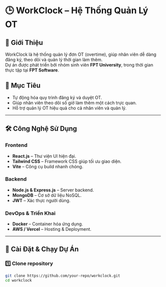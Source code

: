 # 🕒 WorkClock – Hệ Thống Quản Lý OT

## 📌 Giới Thiệu

WorkClock là hệ thống quản lý đơn OT (overtime), giúp nhân viên dễ dàng đăng ký, theo dõi và quản lý thời gian làm thêm.  
Dự án được phát triển bởi nhóm sinh viên **FPT University**, trong thời gian thực tập tại **FPT Software**.

## 🎯 Mục Tiêu

- Tự động hóa quy trình đăng ký và duyệt OT.  
- Giúp nhân viên theo dõi số giờ làm thêm một cách trực quan.  
- Hỗ trợ quản lý OT hiệu quả cho cả nhân viên và quản lý.  

---

## 🛠️ Công Nghệ Sử Dụng

### **Frontend**
- **React.js** – Thư viện UI hiện đại.  
- **Tailwind CSS** – Framework CSS giúp tối ưu giao diện.  
- **Vite** – Công cụ build nhanh chóng.  

### **Backend**
- **Node.js & Express.js** – Server backend.  
- **MongoDB** – Cơ sở dữ liệu NoSQL.  
- **JWT** – Xác thực người dùng.  

### **DevOps & Triển Khai**
- **Docker** – Container hóa ứng dụng.  
- **AWS / Vercel** – Hosting & Deployment.  

---

## 🚀 Cài Đặt & Chạy Dự Án

### 1️⃣ Clone repository
```bash
git clone https://github.com/your-repo/workclock.git
cd workclock